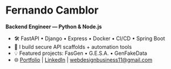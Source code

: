 # Fernando Camblor
**Backend Engineer — Python & Node.js**

- 🛠️ FastAPI • Django • Express • Docker • CI/CD • Spring Boot
- 🔐 I build secure API scaffolds + automation tools
- 💡 Featured projects: FasGen • G.E.S.A. • GenFakeData
- 🌐 [Portfolio](https://fern135.github.io/PortFolio/index.html) | [LinkedIn]([your-link-here](https://www.linkedin.com/in/fernando-camblor-a85a88151/)) | webdesignbusiness11@gmail.com

